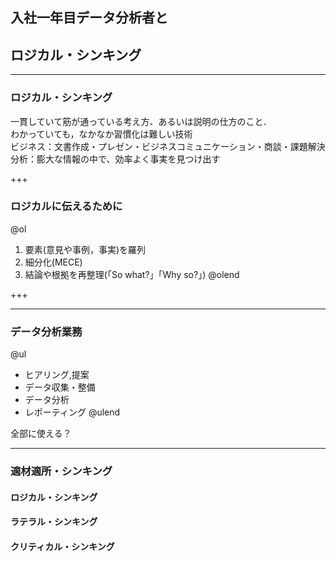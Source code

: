 ## 入社一年目データ分析者と
## ロジカル・シンキング

---

### ロジカル・シンキング
一貫していて筋が通っている考え方、あるいは説明の仕方のこと．  
わかっていても，なかなか習慣化は難しい技術  
ビジネス：文書作成・プレゼン・ビジネスコミュニケーション・商談・課題解決
分析：膨大な情報の中で、効率よく事実を見つけ出す

+++

### ロジカルに伝えるために

@ol
1. 要素(意見や事例，事実)を羅列
2. 細分化(MECE)
3. 結論や根拠を再整理(「So what?」「Why so?」)
@olend

+++

---

### データ分析業務

@ul
- ヒアリング,提案
- データ収集・整備
- データ分析
- レポーティング
@ulend

全部に使える？

---

### 適材適所・シンキング
#### ロジカル・シンキング
#### ラテラル・シンキング
#### クリティカル・シンキング
